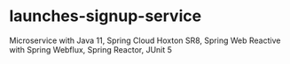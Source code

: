 # launches-signup-service
Microservice with Java 11, Spring Cloud Hoxton SR8, Spring Web Reactive with Spring Webflux, Spring Reactor, JUnit 5 
